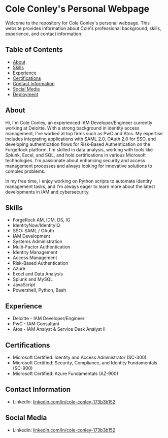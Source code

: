 # Cole Conley's Personal Webpage

Welcome to the repository for Cole Conley's personal webpage. This website provides information about Cole's professional background, skills, experience, and contact information.

## Table of Contents

- [About](#about)
- [Skills](#skills)
- [Experience](#experience)
- [Certifications](#certifications)
- [Contact Information](#contact-information)
- [Social Media](#social-media)
- [Deployment](#deployment)

## About

Hi, I'm Cole Conley, an experienced IAM Developer/Engineer currently working at Deloitte. With a strong background in identity access management, I've worked at top firms such as PwC and Atos. My expertise includes integrating applications with SAML 2.0, OAuth 2.0 for SSO, and developing authentication flows for Risk-Based Authentication on the ForgeRock platform. I'm skilled in data analysis, working with tools like Splunk, Excel, and SQL, and hold certifications in various Microsoft technologies. I'm passionate about enhancing security and access management processes and always looking for innovative solutions to complex problems.

In my free time, I enjoy working on Python scripts to automate identity management tasks, and I'm always eager to learn more about the latest developments in IAM and cybersecurity.

## Skills

- ForgeRock AM, IDM, DS, IG
- IdentityNow/IdentityIQ
- SSO: SAML / OAuth
- IAM Development
- Systems Administration
- Multi-Factor Authentication
- Identity Management
- Access Management
- Risk-Based Authentication
- Azure
- Excel and Data Analysis
- Splunk and MySQL
- JavaScript
- Powershell, Python, Bash

## Experience

- Deloitte - IAM Developer/Engineer
- PwC - IAM Consultant
- Atos - IAM Analyst & Service Desk Analyst II

## Certifications

- Microsoft Certified: Identity and Access Administrator (SC-300)
- Microsoft Certified: Security, Compliance, and Identity Fundamentals (SC-900)
- Microsoft Certified: Azure Fundamentals (AZ-900)

## Contact Information

- LinkedIn: [linkedin.com/in/cole-conley-173b3b152](https://www.linkedin.com/in/cole-conley-173b3b152)

## Social Media

- LinkedIn: [linkedin.com/in/cole-conley-173b3b152](https://www.linkedin.com/in/cole-conley-173b3b152)



